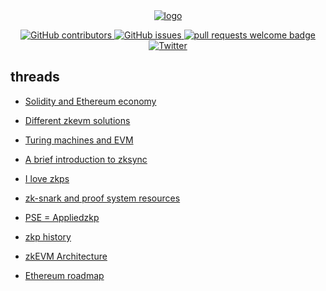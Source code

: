 <div align="center">
  <a href="https://en.wikipedia.org/wiki/Decentralization">
    <img alt="logo" src="https://user-images.githubusercontent.com/70309026/168767630-2d66740b-375e-4c00-9836-22724f42012e.png" >
  </a>
  <p align="center">
    <a href="https://github.com/LuozhuZhang/mastering-zkevm/graphs/contributors">
      <img alt="GitHub contributors" src="https://img.shields.io/github/contributors/LuozhuZhang/mastering-zkevm">
    </a>
    <a href="https://GitHub.com/LuozhuZhang/mastering-zkevm/issues/">
      <img alt="GitHub issues" src="https://badgen.net/github/issues/LuozhuZhang/mastering-zkevm/">
    </a>
    <a href="http://makeapullrequest.com">
      <img alt="pull requests welcome badge" src="https://img.shields.io/badge/PRs-welcome-brightgreen.svg?style=flat">
    </a>
    <a href="https://twitter.com/LuozhuZhang">
      <img alt="Twitter" src="https://img.shields.io/twitter/url/https/twitter.com/LuozhuZhang.svg?style=social&label=Follow%20%40LuozhuZhang">
    </a>
  </p>
</div>

## threads

* [Solidity and Ethereum economy](https://twitter.com/LuozhuZhang/status/1513666150109904897?s=20&t=KHioBSf6VWg4KJ6bcKirRw)

* [Different zkevm solutions](https://twitter.com/LuozhuZhang/status/1514287412431622148?s=20&t=KHioBSf6VWg4KJ6bcKirRw)

* [Turing machines and EVM](https://twitter.com/LuozhuZhang/status/1514639491163598849?s=20&t=KHioBSf6VWg4KJ6bcKirRw)

* [A brief introduction to zksync](https://twitter.com/LuozhuZhang/status/1521124870385405953?s=20&t=KHioBSf6VWg4KJ6bcKirRw)

* [I love zkps](https://twitter.com/LuozhuZhang/status/1522327249466273792?s=20&t=KHioBSf6VWg4KJ6bcKirRw)

* [zk-snark and proof system resources](https://twitter.com/LuozhuZhang/status/1526463026437640192?s=20&t=gyhiYR7t_dpuPmK6T0g6cQ)

* [PSE = Appliedzkp](https://twitter.com/LuozhuZhang/status/1527669377717268481?s=20&t=EWcIhJuz8Bay54S0QGXtig)

* [zkp history](https://twitter.com/LuozhuZhang/status/1530984087061929984?s=20&t=fjH-1hTw1PYwF84zmkaETw)

* [zkEVM Architecture](https://twitter.com/LuozhuZhang/status/1538166119785111552?s=20&t=o2l0EN7qTAqD-Pal2LuDxg)

* [Ethereum roadmap](https://twitter.com/LuozhuZhang/status/1546971464645357568?s=20&t=sEKeMBFcrkvBgwmz-2UNpg)

